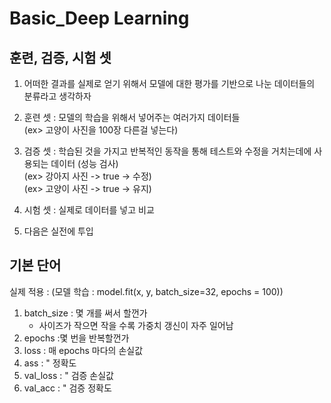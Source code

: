 # Basic_Deep Learning

## 훈련, 검증, 시험 셋
1. 어떠한 결과를 실제로 얻기 위해서 모델에 대한 평가를 기반으로 나눈 데이터들의 분류라고 생각하자

2. 훈련 셋 : 모델의 학습을 위해서 넣어주는 여러가지 데이터들 
<br>(ex> 고양이 사진을 100장 다른걸 넣는다)

3. 검증 셋 : 학습된 것을 가지고 반복적인 동작을 통해 테스트와 수정을 거치는데에 사용되는 데이터 (성능 검사)
<br>(ex> 강아지 사진 -> true -> 수정)
<br>(ex> 고양이 사진 -> true -> 유지)
4. 시험 셋 : 실제로 데이터를 넣고 비교
5. 다음은 실전에 투입

## 기본 단어
실제 적용 : (모델 학습 : model.fit(x, y, batch_size=32, epochs = 100))

1. batch_size : 몇 개를 써서 할껀가
    - 사이즈가 작으면 작을 수록 가중치 갱신이 자주 일어남
2. epochs :몇 번을 반복할껀가
3. loss : 매 epochs 마다의 손실값
4. ass : " 정확도
5. val_loss : " 검증 손실값
5. val_acc : " 검증 정확도

## 